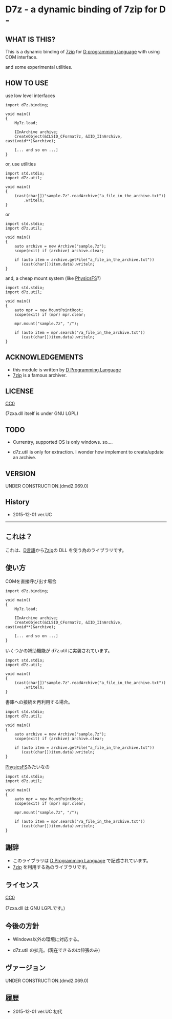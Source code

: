 D7z - a dynamic binding of 7zip for D -
=======================================

WHAT IS THIS?
-------------
This is a dynamic binding of
[7zip](http://7-zip.org/) for [D programming language](http://dlang.org/)
with using COM interface.

and some experimental utilities.

HOW TO USE
----------
use low level interfaces

    import d7z.binding;

    void main()
    {
        My7z.load;

        IInArchive archive;
        CreateObject(&CLSID_CFormat7z, &IID_IInArchive, cast(void**)&archive);

        [... and so on ...]
    }


or, use utilities

    import std.stdio;
    import d7z.util;

    void main()
    {
        (cast(char[])"sample.7z".readArchive("a_file_in_the_archive.txt"))
            .writeln;
    }


or

    import std.stdio;
    import d7z.util;

    void main()
    {
        auto archive = new Archive("sample.7z");
        scope(exit) if (archive) archive.clear;

        if (auto item = archive.getFile("a_file_in_the_archive.txt"))
           (cast(char[])item.data).writeln;
    }


and, a cheap mount system (like [PhysicsFS](https://icculus.org/physfs/)?)

    import std.stdio;
    import d7z.util;

    void main()
    {
        auto mpr = new MountPointRoot;
        scope(exit) if (mpr) mpr.clear;

        mpr.mount("sample.7z", "/");

        if (auto item = mpr.search("/a_file_in_the_archive.txt"))
           (cast(char[])item.data).writeln;
    }

ACKNOWLEDGEMENTS
----------------
* this module is written by [D Programming Language](http://dlang.org/)
* [7zip](http://7-zip.org/) is a famous archiver.


LICENSE
-------
[CC0](https://creativecommons.org/publicdomain/zero/1.0/)

(7zxa.dll itself is under GNU LGPL)

TODO
----
* Currentry, supported OS is only windows. so....

* d7z.util is only for extraction. I wonder how implement to create/update an archive.


VERSION
-------
UNDER CONSTRUCTION.(dmd2.069.0)

History
-------
* 2015-12-01 ver.UC


* * *

これは？
--------
これは、[D言語](http://dlang.org/)から[7zip](http://7-zip.org/)の DLL
を使う為のライブラリです。

使い方
------
COMを直接呼び出す場合

    import d7z.binding;

    void main()
    {
        My7z.load;

        IInArchive archive;
        CreateObject(&CLSID_CFormat7z, &IID_IInArchive, cast(void**)&archive);

        [... and so on ...]
    }

いくつかの補助機能が d7z.util に実装されています。

    import std.stdio;
    import d7z.util;

    void main()
    {
        (cast(char[])"sample.7z".readArchive("a_file_in_the_archive.txt"))
            .writeln;
    }

書庫への接続を再利用する場合。

    import std.stdio;
    import d7z.util;

    void main()
    {
        auto archive = new Archive("sample.7z");
        scope(exit) if (archive) archive.clear;

        if (auto item = archive.getFile("a_file_in_the_archive.txt"))
           (cast(char[])item.data).writeln;
    }

[PhysicsFS](https://icculus.org/physfs/)みたいなの

    import std.stdio;
    import d7z.util;

    void main()
    {
        auto mpr = new MountPointRoot;
        scope(exit) if (mpr) mpr.clear;

        mpr.mount("sample.7z", "/");

        if (auto item = mpr.search("/a_file_in_the_archive.txt"))
           (cast(char[])item.data).writeln;
    }

謝辞
----
* このライブラリは [D Programming Language](http://dlang.org/)
  で記述されています。
* [7zip](http://7-zip.org/) を利用する為のライブラリです。


ライセンス
----------
[CC0](https://creativecommons.org/publicdomain/zero/1.0/)

(7zxa.dll は GNU LGPLです。)

今後の方針
----------
* Windows以外の環境に対応する。

* d7z.util の拡充。(現在できるのは伸張のみ)


ヴァージョン
------------
UNDER CONSTRUCTION.(dmd2.069.0)

履歴
----
* 2015-12-01 ver.UC 初代
